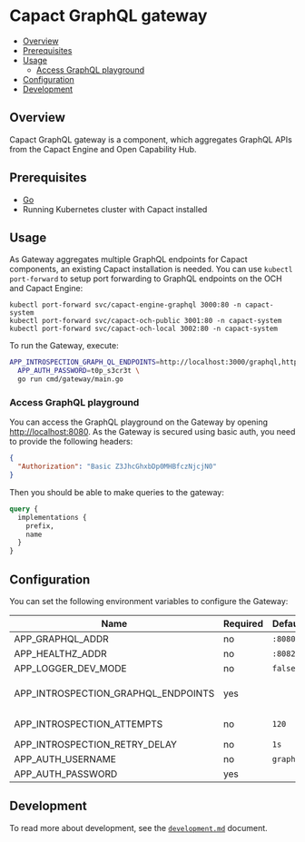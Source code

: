 # Capact GraphQL gateway

- [Overview](#overview)
- [Prerequisites](#prerequisites)
- [Usage](#usage)
  - [Access GraphQL playground](#access-graphql-playground)
- [Configuration](#configuration)
- [Development](#development)

## Overview

Capact GraphQL gateway is a component, which aggregates GraphQL APIs from the Capact Engine and Open Capability Hub.

## Prerequisites

- [Go](https://golang.org)
- Running Kubernetes cluster with Capact installed

## Usage

As Gateway aggregates multiple GraphQL endpoints for Capact components, an existing Capact installation is needed. You can use `kubectl port-forward` to setup port forwarding to GraphQL endpoints on the OCH and Capact Engine:

```
kubectl port-forward svc/capact-engine-graphql 3000:80 -n capact-system
kubectl port-forward svc/capact-och-public 3001:80 -n capact-system
kubectl port-forward svc/capact-och-local 3002:80 -n capact-system
```

To run the Gateway, execute:

```bash
APP_INTROSPECTION_GRAPH_QL_ENDPOINTS=http://localhost:3000/graphql,http://localhost:3001/graphql,http://localhost:3002/graphql \
  APP_AUTH_PASSWORD=t0p_s3cr3t \
  go run cmd/gateway/main.go
```

### Access GraphQL playground

You can access the GraphQL playground on the Gateway by opening [http://localhost:8080](http://localhost:8080). As the Gateway is secured using basic auth, you need to provide the following headers:
```json
{
  "Authorization": "Basic Z3JhcGhxbDp0MHBfczNjcjN0"
}
```

Then you should be able to make queries to the gateway:
```graphql
query {
  implementations {
    prefix,
    name
  }
}
```

## Configuration

You can set the following environment variables to configure the Gateway:

| Name                                | Required | Default   | Description                                                                                                                                                           |
| ----------------------------------- | -------- | --------- | --------------------------------------------------------------------------------------------------------------------------------------------------------------------- |
| APP_GRAPHQL_ADDR                    | no       | `:8080`   | TCP address the GraphQL endpoint binds to                                                                                                                             |
| APP_HEALTHZ_ADDR                    | no       | `:8082`   | TCP address the health probes endpoint binds to                                                                                                                       |
| APP_LOGGER_DEV_MODE                 | no       | `false`   | Enable development mode logging                                                                                                                                       |
| APP_INTROSPECTION_GRAPHQL_ENDPOINTS | yes      |           | Comma separated list of GraphQL endpoint to introspect and merge into one unified GraphQL endpoint. Ex. `http://localhost:3000/graphql,http://localhost:3001/graphql` |
| APP_INTROSPECTION_ATTEMPTS          | no       | `120`     | Number of attempts to introspect the remote GraphQL endpoints                                                                                                         |
| APP_INTROSPECTION_RETRY_DELAY       | no       | `1s`      | Time delay between unsuccessful introspection attempts                                                                                                                |
| APP_AUTH_USERNAME                   | no       | `graphql` | Basic auth username used to secure the GraphQL endpoint                                                                                                               |
| APP_AUTH_PASSWORD                   | yes      |           | Basic auth password used to secure the GraphQL endpoint                                                                                                               |

## Development

To read more about development, see the [`development.md`](../../docs/development.md) document.
